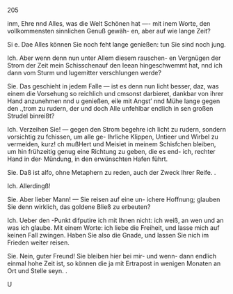 205

inm, Ehre nnd Alles, was die Welt Schönen hat —- mit
inem Worte, den vollkommensten sinnlichen Genuß gewäh-
en, aber auf wie lange Zeit?

Si e. Dae Alles können Sie noch feht lange genießen:
tun Sie sind noch jung.

Ich. Aber wenn denn nun unter Allem diesem rauschen-
en Vergnügen der Strom der Zeit mein Schisschenauf den
Ieean hingeschwemmt hat, nnd ich dann vom Sturm und
lugemitter verschlungen werde?

Sie. Das geschieht in jedem Falle — ist es denn nun
licht besser, daz, was einem die Vorsehung so reichlich und
cmsonst darbieret, dankbar von ihrer Hand anzunehmen nnd
u genießen, eile mit Angst’ nnd Mühe lange gegen den
.,trom zu rudern, der und doch Alle unfehlbar endlich in
sen großen Strudel binreißt?

Ich. Verzeihen Sie! — gegen den Strom begehre ich
licht zu rudern, sondern vorsichtig zu fchissen, um alle ge-
Ihrliche Klippen, Untieer und Wirbel zu vermeiden, kurz!
ch mußHert und Meisiet in meinem Schisfchen bleiben, um
hin frühzeitig genug eine Richtung zu geben, die es end-
ich, rechter Hand in der· Mündung, in den erwünschten
Hafen führt.

Sie. Daß ist alfo, ohne Metaphern zu reden, auch der
Zweck Ihrer Reife. .

Ich. Allerdingß!

Sie. Aber lieber Mann! — Sie reisen auf eine un-
ichere Hoffnung; glauben Sie denn wirklich, das goldene
Bließ zu erbeuten?

Ich. Ueber den -Punkt difputire ich mit Ihnen nicht:
ich weiß, an wen und an was ich glaube. Mit einem
Worte: ich liebe die Freiheit, und lasse mich auf keinen
Fall zwingen. Haben Sie also die Gnade, und lassen Sie
nich im Frieden weiter reisen.

Sie. Nein, guter Freund! Sie bleiben hier bei mir-
und wenn- dann endlich einmal hohe Zeit ist, so können
die ja mit Ertrapost in wenigen Monaten an Ort und
Stelle seyn. .

U

